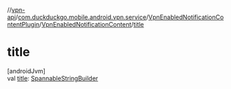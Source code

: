 //[vpn-api](../../../../index.md)/[com.duckduckgo.mobile.android.vpn.service](../../index.md)/[VpnEnabledNotificationContentPlugin](../index.md)/[VpnEnabledNotificationContent](index.md)/[title](title.md)

# title

[androidJvm]\
val [title](title.md): [SpannableStringBuilder](https://developer.android.com/reference/kotlin/android/text/SpannableStringBuilder.html)
